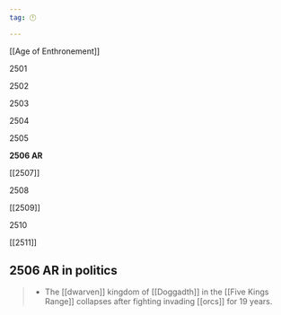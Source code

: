 ```yaml
---
tag: 🕛

---
```

[[Age of Enthronement]]


2501

2502

2503

2504

2505

**2506 AR**

[[2507]]

2508

[[2509]]

2510

[[2511]]



## 2506 AR in politics

>  - The [[dwarven]] kingdom of [[Doggadth]] in the [[Five Kings Range]] collapses after fighting invading [[orcs]] for 19 years.






